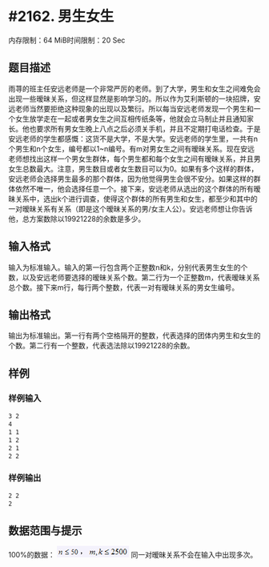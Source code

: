 # #2162. 男生女生

内存限制：64 MiB时间限制：20 Sec

## 题目描述

雨荨的班主任安远老师是一个非常严厉的老师。到了大学，男生和女生之间难免会出现一些暧昧关系，但这样显然是影响学习的。所以作为艾利斯顿的一块招牌，安远老师当然要拒绝这种现象的出现以及繁衍。所以每当安远老师发现一个男生和一个女生放学走在一起或者男女生之间互相传纸条等，他就会立马制止并且通知家长。他也要求所有男女生晚上八点之后必须关手机，并且不定期打电话检查。于是安远老师的学生都感慨：这货不是大学，不是大学。安远老师的学生里，一共有n个男生和n个女生，编号都以1~n编号。有m对男女生之间有暧昧关系。现在安远老师想找出这样一个男女生群体，每个男生都和每个女生之间有暧昧关系，并且男女生总数最大。注意，男生数目或者女生数目可以为0。如果有多个这样的群体，安远老师会选择男生最多的那个群体，因为他觉得男生会很不安分。如果这样的群体依然不唯一，他会选择任意一个。接下来，安远老师从选出的这个群体的所有暧昧关系中，选出k个进行调查，使得这个群体的所有男生和女生，都至少和其中的一对暧昧关系有关系（即是这个暧昧关系的男/女主人公）。安远老师想让你告诉他，总方案数除以19921228的余数是多少。

## 输入格式

输入为标准输入。输入的第一行包含两个正整数n和k，分别代表男生女生的个数，以及安远老师要选择的暧昧关系个数。第二行为一个正整数m，代表暧昧关系总个数。接下来m行，每行两个整数，代表一对有暧昧关系的男女生编号。

## 输出格式

输出为标准输出。第一行有两个空格隔开的整数，代表选择的团体内男生和女生的个数。第二行有一个整数，代表选法除以19921228的余数。

## 样例

### 样例输入

    
    3 2 
    4
    1 1
    1 2
    2 1
    2 2
    

### 样例输出

    
    2 2
    2
    

## 数据范围与提示

100%的数据： ![](images/2161.jpg) 同一对暧昧关系不会在输入中出现多次。
